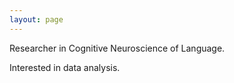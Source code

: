 ```yaml
---
layout: page
---
```


Researcher in Cognitive Neuroscience of Language.


Interested in data analysis.
